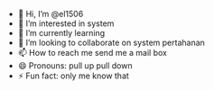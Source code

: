 - 👋 Hi, I’m @el1506
- 👀 I’m interested in system
- 🌱 I’m currently learning 
- 💞️ I’m looking to collaborate on system pertahanan
- 📫 How to reach me send me a mail box
- 😄 Pronouns: pull up pull down
- ⚡ Fun fact: only me know that
<!---
el1506/el1506 is a ✨ special ✨ repository because its `README.md` (this file) appears on your GitHub profile.
You can click the Preview link to take a look at your changes.
--->
